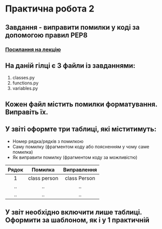# Практична робота 2
## Завдання - виправити помилки у коді за допомогою правил PEP8

### [Посилання на лекцію](https://docs.google.com/presentation/d/1ey5vT46Ww6WixXPJeVzmBSyIfnyRQaMgnIbwqXhgvc4/edit?pli=1#slide=id.g2b03686ce68_0_312)

## На даній гілці є 3 файли із завданнями: 
1. classes.py
2. functions.py
3. variables.py
## Кожен файл містить помилки форматування. Виправіть їх. 
## У звіті оформте три таблиці, які міститимуть:
* Номер рядка/рядків з помилкою
* Саму помилку (фрагментом коду або поясненням у чому саме помилка)
* Як виправити помилку (фрагментом коду за можливістю)

| Рядок |   Помилка    | Виправлення  |
|:-----:|:------------:|:------------:|
|   1   | class person | class Person |
|  ..   |      ..      |      ..      |
|  ..   |      ..      |      ..      |


## У звіт необхідно включити лише таблиці. Оформити за шаблоном, як і у 1 практичній